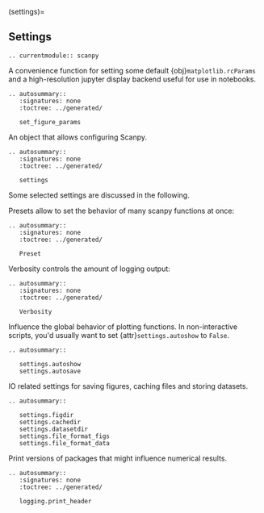 (settings)=

## Settings


```{eval-rst}
.. currentmodule:: scanpy
```

A convenience function for setting some default {obj}`matplotlib.rcParams` and a
high-resolution jupyter display backend useful for use in notebooks.

```{eval-rst}
.. autosummary::
   :signatures: none
   :toctree: ../generated/

   set_figure_params
```

An object that allows configuring Scanpy.

```{eval-rst}
.. autosummary::
   :signatures: none
   :toctree: ../generated/

   settings
```

Some selected settings are discussed in the following.

Presets allow to set the behavior of many scanpy functions at once:

```{eval-rst}
.. autosummary::
   :signatures: none
   :toctree: ../generated/

   Preset
```

Verbosity controls the amount of logging output:

```{eval-rst}
.. autosummary::
   :signatures: none
   :toctree: ../generated/

   Verbosity
```

Influence the global behavior of plotting functions. In non-interactive scripts,
you'd usually want to set {attr}`settings.autoshow` to `False`.

```{eval-rst}
.. autosummary::

   settings.autoshow
   settings.autosave
```

IO related settings for saving figures, caching files and storing datasets.


```{eval-rst}
.. autosummary::

   settings.figdir
   settings.cachedir
   settings.datasetdir
   settings.file_format_figs
   settings.file_format_data
```

Print versions of packages that might influence numerical results.

```{eval-rst}
.. autosummary::
   :signatures: none
   :toctree: ../generated/

   logging.print_header
```
